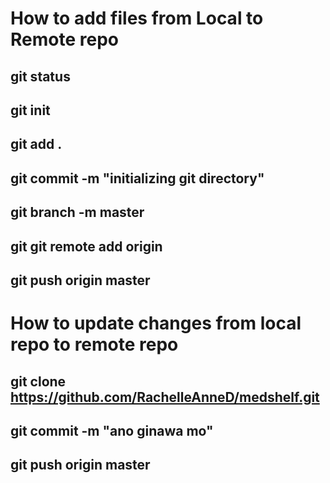 # How to add files from Local to Remote repo
## git status
## git init
## git add . 
## git commit -m "initializing git directory" 
## git branch -m master 
## git git remote add origin <remoete address>
## git push origin master

# How to update changes from local repo to remote repo

## git clone https://github.com/RachelleAnneD/medshelf.git
## git commit -m "ano ginawa mo" 
## git push origin master
